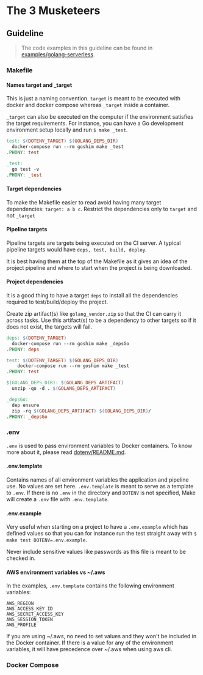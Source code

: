 # The 3 Musketeers

## Guideline

> The code examples in this guideline can be found in [examples/golang-serverless](https://github.com/flemay/3musketeers/tree/master/examples/golang-serverless).

### Makefile

#### Names target and _target

This is just a naming convention. `target` is meant to be executed with docker and docker compose whereas `_target` inside a container.

`_target` can also be executed on the computer if the environment satisfies the target requirements. For instance, you can have a Go development environment setup locally and run `$ make _test`.

```Makefile
test: $(DOTENV_TARGET) $(GOLANG_DEPS_DIR)
  docker-compose run --rm goshim make _test
.PHONY: test

_test:
  go test -v
.PHONY: _test
```

#### Target dependencies

To make the Makefile easier to read avoid having many target dependencies: `target: a b c`. Restrict the dependencies only to `target` and not `_target`

#### Pipeline targets

Pipeline targets are targets being executed on the CI server. A typical pipeline targets would have `deps, test, build, deploy`.

It is best having them at the top of the Makefile as it gives an idea of the project pipeline and where to start when the project is being downloaded.

#### Project dependencies

It is a good thing to have a target `deps` to install all the dependencies required to test/build/deploy the project.

Create zip artifact(s) like `golang_vendor.zip` so that the CI can carry it across tasks. Use this artifact(s) to be a dependency to other targets so if it does not exist, the targets will fail.

```Makefile
deps: $(DOTENV_TARGET)
  docker-compose run --rm goshim make _depsGo
.PHONY: deps

test: $(DOTENV_TARGET) $(GOLANG_DEPS_DIR)
	docker-compose run --rm goshim make _test
.PHONY: test

$(GOLANG_DEPS_DIR): $(GOLANG_DEPS_ARTIFACT)
  unzip -qo -d . $(GOLANG_DEPS_ARTIFACT)

_depsGo:
  dep ensure
  zip -rq $(GOLANG_DEPS_ARTIFACT) $(GOLANG_DEPS_DIR)/
.PHONY: _depsGo
```

### .env

`.env` is used to pass environment variables to Docker containers. To know more about it, please read [dotenv/README.md](https://github.com/flemay/3musketeers/blob/master/dotenv/README.md).

#### .env.template

Contains names of all environment variables the application and pipeline use. No values are set here. `.env.template` is meant to serve as a template to `.env`. If there is no `.env` in the directory and `DOTENV` is not specified, Make will create a `.env` file with `.env.template`.

#### .env.example

Very useful when starting on a project to have a `.env.example` which has defined values so that you can for instance run the test straight away with `$ make test DOTENV=.env.example`.

Never include sensitive values like passwords as this file is meant to be checked in.

#### AWS environment variables vs ~/.aws

In the examples, `.env.template` contains the following environment variables:

```
AWS_REGION
AWS_ACCESS_KEY_ID
AWS_SECRET_ACCESS_KEY
AWS_SESSION_TOKEN
AWS_PROFILE
```

If you are using ~/.aws, no need to set values and they won't be included in the Docker container. If there is a value for any of the environment variables, it will have precedence over ~/.aws when using aws cli.

### Docker Compose
